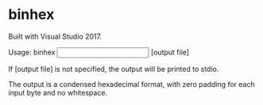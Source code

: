 # binhex

Built with Visual Studio 2017.

Usage: binhex <input file> [output file]

If [output file] is not specified, the output will be printed to stdio.

The output is a condensed hexadecimal format, with zero padding for each input byte and no whitespace.

